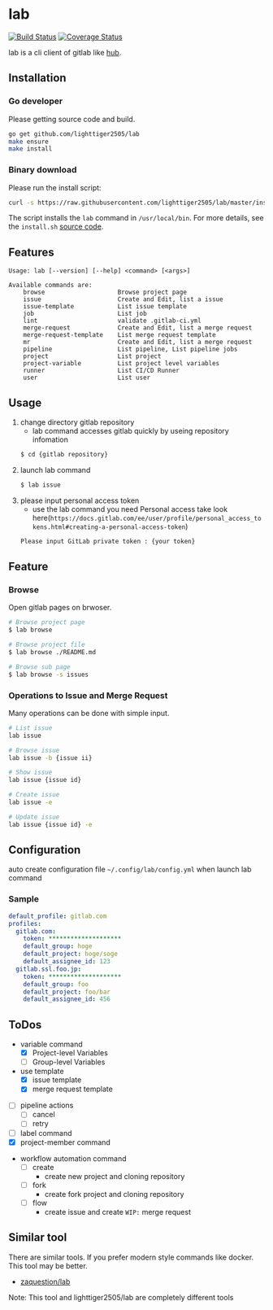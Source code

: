 # lab

[![Build Status](https://travis-ci.org/lighttiger2505/lab.svg?branch=master)](https://travis-ci.org/lighttiger2505/lab)
[![Coverage Status](https://coveralls.io/repos/github/lighttiger2505/lab/badge.svg?branch=master)](https://coveralls.io/github/lighttiger2505/lab?branch=master)

lab is a cli client of gitlab like [hub](https://github.com/github/hub).

## Installation

### Go developer

Please getting source code and build.

```sh
go get github.com/lighttiger2505/lab
make ensure
make install
```

### Binary download

Please run the install script:

```sh
curl -s https://raw.githubusercontent.com/lighttiger2505/lab/master/install.sh | bash
```

The script installs the `lab` command in `/usr/local/bin`. For more details, see the `install.sh` [source code](install.sh).

## Features

```
Usage: lab [--version] [--help] <command> [<args>]

Available commands are:
    browse                    Browse project page
    issue                     Create and Edit, list a issue
    issue-template            List issue template
    job                       List job
    lint                      validate .gitlab-ci.yml
    merge-request             Create and Edit, list a merge request
    merge-request-template    List merge request template
    mr                        Create and Edit, list a merge request
    pipeline                  List pipeline, List pipeline jobs
    project                   List project
    project-variable          List project level variables
    runner                    List CI/CD Runner
    user                      List user
```

## Usage

1. change directory gitlab repository
	- lab command accesses gitlab quickly by useing repository infomation
	```sh
	$ cd {gitlab repository}
	```
1. launch lab command
	```sh
	$ lab issue
	```
1. please input personal access token
	- use the lab command you need Personal access take look here(`https://docs.gitlab.com/ee/user/profile/personal_access_tokens.html#creating-a-personal-access-token`)
	```sh
	Please input GitLab private token : {your token}
	```

## Feature

### Browse

Open gitlab pages on brwoser.

```sh
# Browse project page
$ lab browse

# Browse project file
$ lab browse ./README.md

# Browse sub page
$ lab browse -s issues
```

### Operations to Issue and Merge Request

Many operations can be done with simple input.

```sh
# List issue
lab issue

# Browse issue
lab issue -b {issue ii}

# Show issue
lab issue {issue id}

# Create issue
lab issue -e

# Update issue
lab issue {issue id} -e
```

## Configuration

auto create configuration file `~/.config/lab/config.yml` when launch lab command

### Sample

```yml
default_profile: gitlab.com
profiles:
  gitlab.com:
    token: ********************
    default_group: hoge
    default_project: hoge/soge
    default_assignee_id: 123
  gitlab.ssl.foo.jp:
    token: ******************** 
    default_group: foo
    default_project: foo/bar
    default_assignee_id: 456
```

## ToDos

- variable command
    - [x] Project-level Variables
    - [ ] Group-level Variables
- use template
    - [x] issue template
    - [x] merge request template
- [ ] pipeline actions
    - [ ] cancel
    - [ ] retry
- [ ] label command
- [x] project-member command
- workflow automation command
    - [ ] create
        - create new project and cloning repository
    - [ ] fork
        - create fork project and cloning repository
    - [ ] flow
        - create issue and create `WIP:` merge request

## Similar tool

There are similar tools.
If you prefer modern style commands like docker. This tool may be better.

- [zaquestion/lab](https://github.com/zaquestion/lab)

Note: This tool and lighttiger2505/lab are completely different tools
